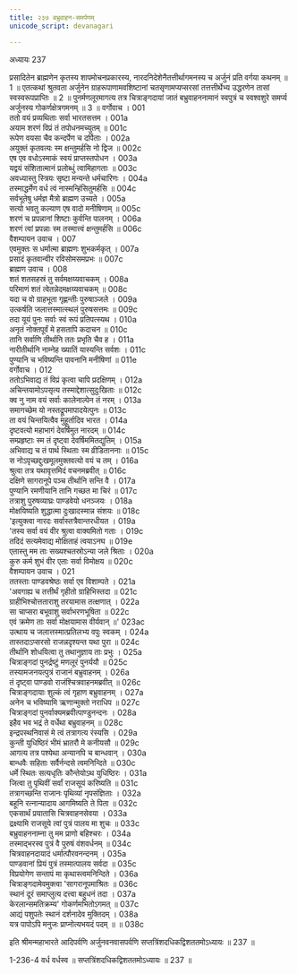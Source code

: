 ```yaml
---
title: २३७ बभ्रुवाहन-समर्पणम्
unicode_script: devanagari

---
```



अध्यायः 237

प्रसादितेन ब्राह्मणेन कृतस्य शापमोचनप्रकारस्य, नारदनिदेशेनैतत्तीर्थागमनस्य च अर्जुनं प्रति वर्गया कथनम् ॥ 1 ॥ एतत्कथां श्रुतवता अर्जुनेन ग्राहरूपाणामवशिष्टानां चतसृणामप्यप्सरसां तत्तत्तीर्थेभ्य उद्धरणेन तासां स्वस्वरूपप्राप्तिः ॥ 2 ॥ पुनर्मणलूरमागत्य तत्र चित्राङ्गदायां जातं बभ्रुवाहननामानं स्वपुत्रं च स्वश्वशुरे समर्प्य अर्जुनस्य गोकर्णक्षेत्रगमनम् ॥ 3 ॥
वर्गोवाच ।	001  
ततो वयं प्रव्यथिताः सर्वा भारतसत्तम ।	001a  
अयाम शरणं विप्रं तं तपोधनमच्युतम् ॥	001c  
रूपेण वयसा चैव कन्दर्पेण च दर्पिताः ।	002a  
अयुक्तं कृतवत्यः स्म क्षन्तुमर्हसि नो द्विज ॥	002c  
एष एव वधोऽस्माकं स्वयं प्राप्तस्तपोधन ।	003a  
यद्वयं संशितात्मानं प्रलोब्धुं त्वामिहागताः ॥	003c  
अवध्यास्तु स्त्रियः सृष्टा मन्यन्ते धर्मचारिणः ।	004a  
तस्माद्धर्मेण वर्ध त्वं नास्मन्हिंसितुमर्हसि ॥	004c  
सर्वभूतेषु धर्मज्ञ मैत्रो ब्राह्मण उच्यते ।	005a  
सत्यो भवतु कल्याण एष वादो मनीषिणाम् ॥	005c  
शरणं च प्रपन्नानां शिष्टाः कुर्वन्ति पालनम् ।	006a  
शरणं त्वां प्रपन्नाः स्म तस्मात्त्वं क्षन्तुमर्हसि ॥	006c  
वैशम्पायन उवाच ।	007  
एवमुक्तः स धर्मात्मा ब्राह्मणः शुभकर्मकृत् ।	007a  
प्रसादं कृतवान्वीर रविसोमसमप्रभः ॥	007c  
ब्राह्मण उवाच ।	008  
शतं शतसहस्रं तु सर्वमक्षय्यवाचकम् ।	008a  
परिमाणं शतं त्वेतन्नेदमक्षय्यवाचकम् ॥	008c  
यदा च वो ग्राहभूता गृह्णन्तीः पुरुषाञ्जले ।	009a  
उत्कर्षति जलात्तस्मात्स्थलं पुरुषसत्तमः ॥	009c  
तदा यूयं पुनः सर्वाः स्वं रूपं प्रतिपत्स्यथ ।	010a  
अनृतं नोक्तपूर्वं मे हसतापि कदाचन ॥	010c  
तानि सर्वाणि तीर्थानि ततः प्रभृति चैव ह ।	011a  
नारीतीर्थानि नाम्नेह ख्यातिं यास्यन्ति सर्वशः ।	011c  
पुण्यानि च भविष्यन्ति पावनानि मनीषिणां ॥	011e  
वर्गोवाच ।	012  
ततोऽभिवाद्य तं विप्रं कृत्वा चापि प्रदक्षिणम् ।	012a  
अचिन्तयामोऽपसृत्य तस्माद्देशात्सुदुःखिताः ॥	012c  
क्व नु नाम वयं सर्वाः कालेनाल्पेन तं नरम् ।	013a  
समागच्छेम यो नस्तद्रूपमापादयेत्पुनः ॥	013c  
ता वयं चिन्तयित्वैव मुहूर्तादिव भारत ।	014a  
दृष्टवत्यो महाभागं देवर्षिमुत नारदम् ॥	014c  
सम्प्रहृष्टाः स्म तं दृष्ट्वा देवर्षिममितद्युतिम् ।	015a  
अभिवाद्य च तं पार्थ स्थिताः स्म व्रीडिताननाः ॥	015c  
स नोऽपृच्छद्दुःखमूलमुक्तवत्यो वयं च तम् ।	016a  
श्रुत्वा तत्र यथावृत्तमिदं वचनमब्रवीत् ॥	016c  
दक्षिणे सागरानूपे पञ्च तीर्थानि सन्ति वै ।	017a  
पुण्यानि रमणीयानि तानि गच्छत मा चिरं ॥	017c  
तत्राशु पुरुषव्याघ्रः पाण्डवेयो धनञ्जयः ।	018a  
मोक्षयिष्यति शुद्धात्मा दुःखादस्मान्न संशयः ॥	018c  
\'इत्युक्त्वा नारदः सर्वास्तत्रैवान्तरधीयत ।	019a  
\'तस्य सर्वा वयं वीर श्रुत्वा वाक्यमितो गताः ।	019c  
तदिदं सत्यमेवाद्य मोक्षिताहं त्वयाऽनघ ॥	019e  
एतास्तु मम ताः सख्यश्चतस्रोऽन्या जले श्रिताः ।	020a  
कुरु कर्म शुभं वीर एताः सर्वा विमोक्षय ॥	020c  
वैशम्पायन उवाच ।	021  
ततस्ताः पाण्डवश्रेष्ठः सर्वा एव विशाम्पते ।	021a  
\'अवगाह्य च तत्तीर्थं गृहीतो ग्राहिभिस्तदा ॥	021c  
ग्राहीभिश्चोत्तताराशु तरयामास तत्क्षणात् ।	022a  
सा चाप्सरा बभूवाशु सर्वाभरणभूषिता ॥	022c  
एवं क्रमेण ताः सर्वा मोक्षयामास वीर्यवान् ॥\'	023ac  
उत्थाय च जलात्तस्मात्प्रतिलभ्य वपुः स्वकम् ।	024a  
तास्तदाऽप्सरसो राजन्नदृश्यन्त यथा पुरा ॥	024c  
तीर्थानि शोधयित्वा तु तथानुज्ञाय ताः प्रभुः ।	025a  
चित्राङ्गदां पुनर्द्रष्टुं मणलूरं पुनर्ययौ ॥	025c  
तस्यामजनयत्पुत्रं राजानं बभ्रुवाहनम् ।	026a  
तं दृष्ट्वा पाण्डवो राजंश्चित्रवाहनमब्रवीत् ॥	026c  
चित्राङ्गदायाः शुल्कं त्वं गृहाण बभ्रुवाहनम् ।	027a  
अनेन च भविष्यामि ऋणान्मुक्तो नराधिप ॥	027c  
चित्राङ्गदां पुनर्वाक्यमब्रवीत्पाण्डुनन्दनः ।	028a  
इहैव भव भद्रं ते वर्धेथा बभ्रुवाहनम् ॥	028c  
इन्द्रपस्थनिवासं मे त्वं तत्रागत्य रंस्यसि ।	029a  
कुन्ती युधिष्ठिरं भीमं भ्रातरौ मे कनीयसौ ॥	029c  
आगत्य तत्र पश्येथा अन्यानपि च बान्धवान् ।	030a  
बान्धवैः सहिताः सर्वैर्नन्दसे त्वमनिन्दिते ॥	030c  
धर्मे स्थितः सत्यधृतिः कौन्तेयोऽथ युधिष्ठिरः ।	031a  
जित्वा तु पृथिवीं सर्वां राजसूयं करिष्यति ॥	031c  
तत्रागच्छन्ति राजानः पृथिव्यां नृपसंज्ञिताः ।	032a  
बहूनि रत्नान्यादाय आगमिष्यति ते पिता ॥	032c  
एकसार्थं प्रयातासि चित्रवाहनसेवया ।	033a  
द्रक्ष्यामि राजसूये त्वां पुत्रं पालय मा शुचः ॥	033c  
बभ्रुवाहननाम्ना तु मम प्राणो बहिश्चरः ।	034a  
तस्माद्भरस्व पुत्रं वै पुरुषं वंशवर्धनम् ॥	034c  
चित्रवाहनदायादं धर्मात्पौरवनन्दनम् ।	035a  
पाण्डवानां प्रियं पुत्रं तस्मात्पालय सर्वदा ॥	035c  
विप्रयोगेण सन्तापं मा कृथास्त्वमनिन्दिते ।	036a  
चित्राङ्गदामेवमुक्त्वा \'सागरानूपमाश्रितः ॥	036c  
स्थानं दूरं समाप्लुत्य दत्त्वा बहुधनं तदा ।	037a  
केरलान्समतिक्रम्य\' गोकर्णमभितोऽगमत् ॥	037c  
आद्यं पशुपतेः स्थानं दर्शनादेव मुक्तिदम् ।	038a  
यत्र पापोऽपि मनुजः प्राप्नोत्यभयदं पदम् ॥ ॥	038c  

इति श्रीमन्महाभारते आदिपर्वणि अर्जुनवनवासपर्वणि सप्तत्रिंशदधिकद्विशततमोऽध्यायः ॥ 237 ॥

1-236-4 वर्ध वर्धस्व ॥ सप्तत्रिंशदधिकद्विशततमोऽध्यायः ॥ 237 ॥